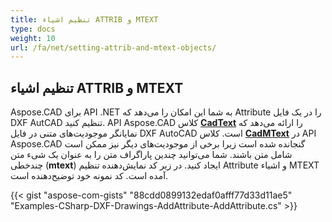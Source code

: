 ```yaml
---
title: تنظیم اشیاء ATTRIB و MTEXT
type: docs
weight: 10
url: /fa/net/setting-attrib-and-mtext-objects/
---
```


## **تنظیم اشیاء ATTRIB و MTEXT**
Aspose.CAD برای API .NET به شما این امکان را می‌دهد که Attribute را در یک فایل DXF AutCAD تنظیم کنید. API Aspose.CAD کلاس [**CadText**](https://reference.aspose.com/cad/net/aspose.cad.fileformats.cad.cadobjects/cadtext) را ارائه می‌دهد که نمایانگر موجودیت‌های متنی در فایل DXF AutoCAD است. کلاس [**CadMText**](https://reference.aspose.com/cad/net/aspose.cad.fileformats.cad.cadobjects/cadmtext) در API Aspose.CAD گنجانده شده است زیرا برخی از موجودیت‌های دیگر نیز ممکن است شامل متن باشند. شما می‌توانید چندین پاراگراف متن را به عنوان یک شیء متن چندخطی (**mtext**) ایجاد کنید. در زیر کد نمایش‌دهنده تنظیم Attribute و اشیاء MTEXT آمده است. کد نمونه خود توضیح‌دهنده است.



{{< gist "aspose-com-gists" "88cdd0899132edaf0afff77d33d11ae5" "Examples-CSharp-DXF-Drawings-AddAttribute-AddAttribute.cs" >}}
